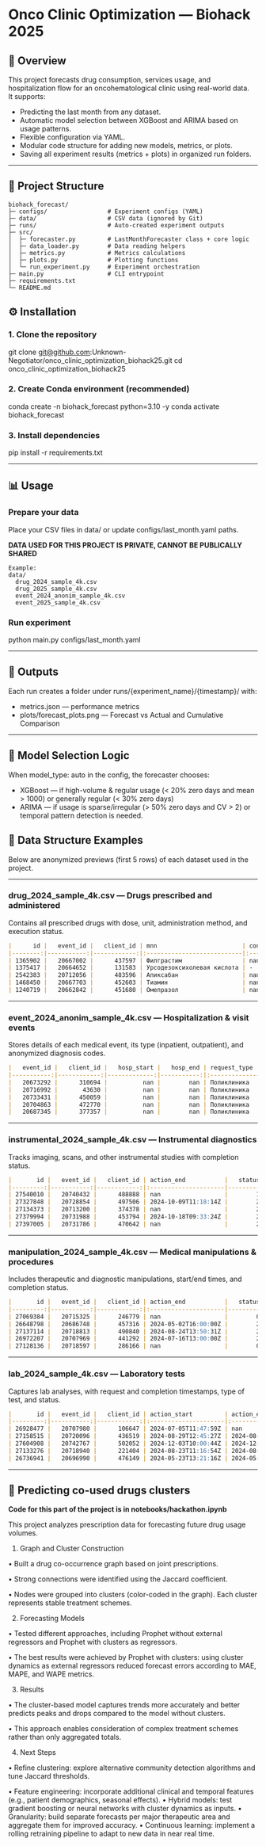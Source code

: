 # Onco Clinic Optimization — Biohack 2025

## 📌 Overview
This project forecasts drug consumption, services usage, and hospitalization flow for an oncohematological clinic using real-world data.  
It supports:
- Predicting the last month from any dataset.
- Automatic model selection between XGBoost and ARIMA based on usage patterns.
- Flexible configuration via YAML.
- Modular code structure for adding new models, metrics, or plots.
- Saving all experiment results (metrics + plots) in organized run folders.

---

## 📂 Project Structure
```text
biohack_forecast/
├─ configs/                 # Experiment configs (YAML)
├─ data/                    # CSV data (ignored by Git)
├─ runs/                    # Auto-created experiment outputs
├─ src/
│  ├─ forecaster.py         # LastMonthForecaster class + core logic
│  ├─ data_loader.py        # Data reading helpers
│  ├─ metrics.py            # Metrics calculations
│  ├─ plots.py              # Plotting functions
│  └─ run_experiment.py     # Experiment orchestration
├─ main.py                  # CLI entrypoint
├─ requirements.txt
└─ README.md
```

## ⚙️ Installation

### 1. Clone the repository
git clone git@github.com:Unknown-Negotiator/onco_clinic_optimization_biohack25.git
cd onco_clinic_optimization_biohack25

### 2. Create Conda environment (recommended)
conda create -n biohack_forecast python=3.10 -y
conda activate biohack_forecast

### 3. Install dependencies
pip install -r requirements.txt

---

## 📊 Usage

### Prepare your data
Place your CSV files in data/ or update configs/last_month.yaml paths.

**DATA USED FOR THIS PROJECT IS PRIVATE, CANNOT BE PUBLICALLY SHARED**

```text
Example:
data/
  drug_2024_sample_4k.csv
  drug_2025_sample_4k.csv
  event_2024_anonim_sample_4k.csv
  event_2025_sample_4k.csv
```

### Run experiment
python main.py configs/last_month.yaml

---

## 📁 Outputs
Each run creates a folder under runs/{experiment_name}/{timestamp}/ with:
- metrics.json — performance metrics
- plots/forecast_plots.png — Forecast vs Actual and Cumulative Comparison

---

## 🧠 Model Selection Logic
When model_type: auto in the config, the forecaster chooses:
- XGBoost — if high-volume & regular usage (< 20% zero days and mean > 1000) or generally regular (< 30% zero days)
- ARIMA — if usage is sparse/irregular (> 50% zero days and CV > 2) or temporal pattern detection is needed.

## 📄 Data Structure Examples

Below are anonymized previews (first 5 rows) of each dataset used in the project.

---

### **drug_2024_sample_4k.csv** — Drugs prescribed and administered
Contains all prescribed drugs with dose, unit, administration method, and execution status.
```markdown
|      id |   event_id |   client_id | mnn                        | concentration   |   dose | measure   | execution_date       | method            |   status | status_name        |
|--------:|-----------:|------------:|:---------------------------|:----------------|-------:|:----------|:---------------------|:------------------|---------:|:-------------------|
| 1365902 |   20667002 |      437597 | Филграстим                 | nan             |    480 | мг        | 2024-02-02T11:36:16Z | Подкожный         |        2 | выполнено          |
| 1375417 |   20664652 |      131583 | Урсодезоксихолевая кислота | -               |    250 | мг        | nan                  | Для приема внутрь |        6 | отменено           |
| 2542383 |   20712056 |      483596 | Апиксабан                  | nan             |      2 | мг        | 2024-08-09T10:11:52Z | Для приема внутрь |        2 | выполнено          |
| 1468450 |   20667703 |      452603 | Тиамин                     | nan             |     50 | мг        | 2024-02-17T03:31:33Z | Внутривенный      |        2 | выполнено          |
| 1240719 |   20662842 |      451680 | Омепразол                  | nan             |     20 | мг        | nan                  | Для приема внутрь |        1 | готов к выполнению |
```

---

### **event_2024_anonim_sample_4k.csv** — Hospitalization & visit events  
Stores details of each medical event, its type (inpatient, outpatient), and anonymized diagnosis codes.
```markdown
|   event_id |   client_id |   hosp_start |   hosp_end | request_type   |   event_org_code | icd_codes_anon   |
|-----------:|------------:|-------------:|-----------:|:---------------|-----------------:|:-----------------|
|   20673292 |      310694 |          nan |        nan | Поликлиника    |             2.17 | N96, N96         |
|   20716992 |       43630 |          nan |        nan | Поликлиника    |             2.23 | N96, N96         |
|   20733431 |      450059 |          nan |        nan | Поликлиника    |             2.28 | N96, D89         |
|   20704863 |      472770 |          nan |        nan | Поликлиника    |             2.26 | N96, D16         |
|   20687345 |      377357 |          nan |        nan | Поликлиника    |             2.49 | N96, N96         |
```

---

### **instrumental_2024_sample_4k.csv** — Instrumental diagnostics  
Tracks imaging, scans, and other instrumental studies with completion status.
```markdown
|       id |   event_id |   client_id | action_end           |   status | status_name   |   actiontype_id |
|---------:|-----------:|------------:|:---------------------|---------:|:--------------|----------------:|
| 27540010 |   20740432 |      488888 | nan                  |        1 | ожидание      |            4478 |
| 27327848 |   20728854 |      497506 | 2024-10-09T11:18:14Z |        2 | закончено     |            5246 |
| 27134373 |   20713200 |      374378 | nan                  |        2 | закончено     |            4508 |
| 27379994 |   20731988 |      453794 | 2024-10-18T09:33:24Z |        2 | закончено     |            5904 |
| 27397005 |   20731786 |      470642 | nan                  |        2 | закончено     |           12040 |
```

---

### **manipulation_2024_sample_4k.csv** — Medical manipulations & procedures  
Includes therapeutic and diagnostic manipulations, start/end times, and completion status.
```markdown
|       id |   event_id |   client_id | action_end           |   status | status_name   |   actiontype_id |
|---------:|-----------:|------------:|:---------------------|---------:|:--------------|----------------:|
| 27069384 |   20715325 |      246779 | nan                  |        0 | начато        |           12217 |
| 26648798 |   20686748 |      457316 | 2024-05-02T16:00:00Z |        2 | закончено     |           12259 |
| 27137114 |   20718813 |      490840 | 2024-08-24T13:50:31Z |        2 | закончено     |           12259 |
| 26972207 |   20707969 |      441292 | 2024-07-16T13:00:00Z |        2 | закончено     |           12259 |
| 27128136 |   20718597 |      286166 | nan                  |        0 | начато        |            4551 |
```

---

### **lab_2024_sample_4k.csv** — Laboratory tests  
Captures lab analyses, with request and completion timestamps, type of test, and status.
```markdown
|       id |   event_id |   client_id | action_start         | action_end           |   status | status_name   |   actiontype_id |
|---------:|-----------:|------------:|:---------------------|:---------------------|---------:|:--------------|----------------:|
| 26928477 |   20707980 |      106647 | 2024-07-05T11:47:59Z | nan                  |        2 | закончено     |            8439 |
| 27158515 |   20720096 |      436519 | 2024-08-29T12:45:27Z | 2024-08-29T14:18:00Z |        2 | закончено     |            7659 |
| 27604908 |   20742767 |      502052 | 2024-12-03T10:00:44Z | 2024-12-03T11:24:49Z |        2 | закончено     |           12418 |
| 27133276 |   20718940 |      221404 | 2024-08-23T11:16:54Z | 2024-08-30T08:31:32Z |        2 | закончено     |            5096 |
| 26736941 |   20696990 |      476149 | 2024-05-23T13:21:16Z | 2024-05-29T14:42:00Z |        2 | закончено     |           12263 |
```
---

## 🚀 Predicting co-used drugs clusters

**Code for this part of the project is in notebooks/hackathon.ipynb**

This project analyzes prescription data for forecasting future drug usage volumes.

1. Graph and Cluster Construction

 • Built a drug co-occurrence graph based on joint prescriptions.

 • Strong connections were identified using the Jaccard coefficient.

 • Nodes were grouped into clusters (color-coded in the graph). Each cluster represents stable treatment schemes.

2. Forecasting Models

 • Tested different approaches, including Prophet without external regressors and Prophet with clusters as regressors.

 • The best results were achieved by Prophet with clusters: using cluster dynamics as external regressors reduced forecast errors according to MAE, MAPE, and WAPE metrics.

3. Results

 • The cluster-based model captures trends more accurately and better predicts peaks and drops compared to the model without clusters.

 • This approach enables consideration of complex treatment schemes rather than only aggregated totals.

4. Next Steps

 • Refine clustering: explore alternative community detection algorithms and tune Jaccard thresholds.

 • Feature engineering: incorporate additional clinical and temporal features (e.g., patient demographics, seasonal effects).
 • Hybrid models: test gradient boosting or neural networks with cluster dynamics as inputs.
 • Granularity: build separate forecasts per major therapeutic area and aggregate them for improved accuracy.
 • Continuous learning: implement a rolling retraining pipeline to adapt to new data in near real time.

